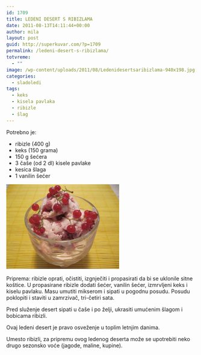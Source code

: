 ```yaml
---
id: 1709
title: LEDENI DESERT S RIBIZLAMA
date: 2011-08-13T14:11:44+00:00
author: mila
layout: post
guid: http://superkuvar.com/?p=1709
permalink: /ledeni-desert-s-ribizlama/
totvreme:
  - ""
image: /wp-content/uploads/2011/08/Ledenidesertsaribizlama-940x198.jpg
categories:
  - sladoledi
tags:
  - keks
  - kisela pavlaka
  - ribizle
  - šlag
---
```

Potrebno je:

  * ribizle (400 g)
  * keks (150 grama)
  * 150 g šećera
  * 3 čaše (od 2 dl) kisele pavlake
  * kesica šlaga
  * 1 vanilin šećer

<img class="alignnone size-medium wp-image-3599" title="Ledenidesertsaribizlama" src="/wp-content/uploads/2011/08/Ledenidesertsaribizlama-300x225.jpg" alt="" width="300" height="225" /> 

Priprema: ribizle oprati, očistiti, izgnječiti i propasirati da bi se uklonile sitne koštice. U propasirane ribizle dodati šećer, vanilin šećer, izmrvljeni keks i kiselu pavlaku. Masu umutiti mikserom i sipati u pogodnu posudu. Posudu poklopiti i staviti u zamrzivač, tri-četiri sata.

Pred služenje desert sipati u čaše i po želji, ukrasiti umućenim šlagom i bobicama ribizli.

Ovaj ledeni desert je pravo osveženje u toplim letnjim danima.

Umesto ribizli, za pripremu ovog ledenog deserta može se upotrebiti neko drugo sezonsko voće (jagode, maline, kupine).